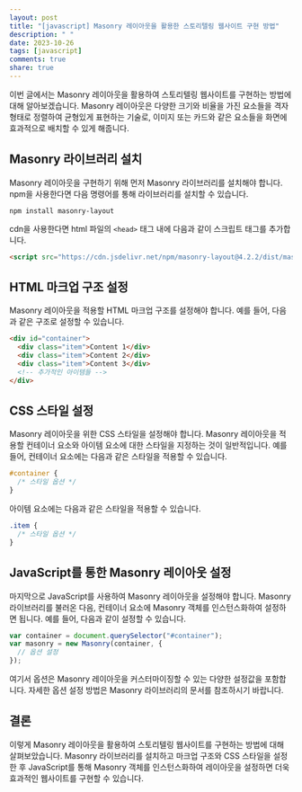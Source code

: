 ```yaml
---
layout: post
title: "[javascript] Masonry 레이아웃을 활용한 스토리텔링 웹사이트 구현 방법"
description: " "
date: 2023-10-26
tags: [javascript]
comments: true
share: true
---
```


이번 글에서는 Masonry 레이아웃을 활용하여 스토리텔링 웹사이트를 구현하는 방법에 대해 알아보겠습니다. Masonry 레이아웃은 다양한 크기와 비율을 가진 요소들을 격자 형태로 정렬하여 균형있게 표현하는 기술로, 이미지 또는 카드와 같은 요소들을 화면에 효과적으로 배치할 수 있게 해줍니다.

## Masonry 라이브러리 설치

Masonry 레이아웃을 구현하기 위해 먼저 Masonry 라이브러리를 설치해야 합니다. npm을 사용한다면 다음 명령어를 통해 라이브러리를 설치할 수 있습니다.

```
npm install masonry-layout
```

cdn을 사용한다면 html 파일의 `<head>` 태그 내에 다음과 같이 스크립트 태그를 추가합니다.

```html
<script src="https://cdn.jsdelivr.net/npm/masonry-layout@4.2.2/dist/masonry.pkgd.min.js"></script>
```

## HTML 마크업 구조 설정

Masonry 레이아웃을 적용할 HTML 마크업 구조를 설정해야 합니다. 예를 들어, 다음과 같은 구조로 설정할 수 있습니다.

```html
<div id="container">
  <div class="item">Content 1</div>
  <div class="item">Content 2</div>
  <div class="item">Content 3</div>
  <!-- 추가적인 아이템들 -->
</div>
```

## CSS 스타일 설정

Masonry 레이아웃을 위한 CSS 스타일을 설정해야 합니다. Masonry 레이아웃을 적용할 컨테이너 요소와 아이템 요소에 대한 스타일을 지정하는 것이 일반적입니다. 예를 들어, 컨테이너 요소에는 다음과 같은 스타일을 적용할 수 있습니다.

```css
#container {
  /* 스타일 옵션 */
}
```

아이템 요소에는 다음과 같은 스타일을 적용할 수 있습니다.

```css
.item {
  /* 스타일 옵션 */
}
```

## JavaScript를 통한 Masonry 레이아웃 설정

마지막으로 JavaScript를 사용하여 Masonry 레이아웃을 설정해야 합니다. Masonry 라이브러리를 불러온 다음, 컨테이너 요소에 Masonry 객체를 인스턴스화하여 설정하면 됩니다. 예를 들어, 다음과 같이 설정할 수 있습니다.

```javascript
var container = document.querySelector("#container");
var masonry = new Masonry(container, {
  // 옵션 설정
});
```

여기서 옵션은 Masonry 레이아웃을 커스터마이징할 수 있는 다양한 설정값을 포함합니다. 자세한 옵션 설정 방법은 Masonry 라이브러리의 문서를 참조하시기 바랍니다.

## 결론

이렇게 Masonry 레이아웃을 활용하여 스토리텔링 웹사이트를 구현하는 방법에 대해 살펴보았습니다. Masonry 라이브러리를 설치하고 마크업 구조와 CSS 스타일을 설정한 후 JavaScript를 통해 Masonry 객체를 인스턴스화하여 레이아웃을 설정하면 더욱 효과적인 웹사이트를 구현할 수 있습니다.